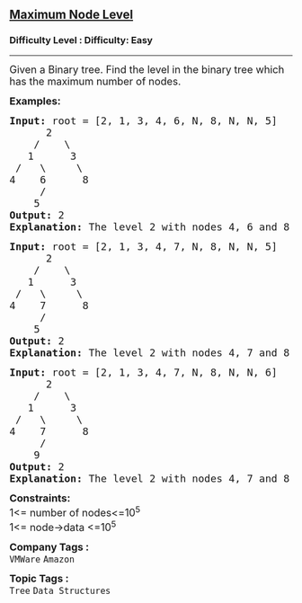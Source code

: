 <h2><a href="https://www.geeksforgeeks.org/problems/maximum-node-level/1?page=2&category=Tree&difficulty=Easy,Medium&status=unsolved,attempted&sortBy=accuracy">Maximum Node Level</a></h2><h3>Difficulty Level : Difficulty: Easy</h3><hr><div class="problems_problem_content__Xm_eO"><p><span style="font-size: 18px;">Given a Binary tree. Find the level in the binary tree which has the maximum number of nodes.</span></p>
<p><span style="font-size: 18px;"><strong>Examples:</strong></span></p>
<pre><span style="font-size: 18px;"><strong>Input:</strong> root = [2, 1, 3, 4, 6, N, 8, N, N, 5]
      2
    /    \ 
   1      3
 /   \     \
4    6      8
     / 
    5<strong>
Output: </strong>2<strong>
Explanation: </strong>The level 2 with nodes 4, 6 and 8 is the level with maximum number of nodes. <br></span></pre>
<pre><span style="font-size: 18px;"><strong>Input:</strong> root = [2, 1, 3, 4, 7, N, 8, N, N, 5]
      2
    /    \ 
   1      3
 /   \     \
4    7      8
     / 
    5<strong>
Output: </strong>2<strong>
Explanation: </strong>The level 2 with nodes 4, 7 and 8 is the level with maximum number of nodes. </span></pre>
<pre><span style="font-size: 18px;"><strong>Input:</strong> root = [2, 1, 3, 4, 7, N, 8, N, N, 6]
      2
    /    \ 
   1      3
 /   \     \
4    7      8
     / 
    9<strong>
Output: </strong>2<strong>
Explanation: </strong>The level 2 with nodes 4, 7 and 8 is the level with maximum number of nodes. </span></pre>
<p><span style="font-size: 18px;"><strong>Constraints:</strong><br>1&lt;= number of nodes&lt;=10<sup>5<br></sup>1&lt;= node-&gt;data &lt;=10<sup>5</sup><sup><br></sup></span></p></div><p><span style=font-size:18px><strong>Company Tags : </strong><br><code>VMWare</code>&nbsp;<code>Amazon</code>&nbsp;<br><p><span style=font-size:18px><strong>Topic Tags : </strong><br><code>Tree</code>&nbsp;<code>Data Structures</code>&nbsp;